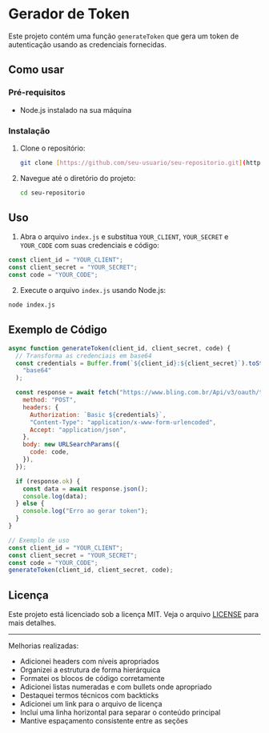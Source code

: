 # Gerador de Token

Este projeto contém uma função `generateToken` que gera um token de autenticação usando as credenciais fornecidas.

## Como usar

### Pré-requisitos

- Node.js instalado na sua máquina

### Instalação

1. Clone o repositório:

   ```bash
   git clone [https://github.com/seu-usuario/seu-repositorio.git](https://github.com/lipefan0/gerar_token_bling_javascript.git)
   ```

2. Navegue até o diretório do projeto:
   ```bash
   cd seu-repositorio
   ```

## Uso

1. Abra o arquivo `index.js` e substitua `YOUR_CLIENT`, `YOUR_SECRET` e `YOUR_CODE` com suas credenciais e código:

```javascript
const client_id = "YOUR_CLIENT";
const client_secret = "YOUR_SECRET";
const code = "YOUR_CODE";
```

2. Execute o arquivo `index.js` usando Node.js:

```bash
node index.js
```

## Exemplo de Código

```javascript
async function generateToken(client_id, client_secret, code) {
  // Transforma as credenciais em base64
  const credentials = Buffer.from(`${client_id}:${client_secret}`).toString(
    "base64"
  );

  const response = await fetch("https://www.bling.com.br/Api/v3/oauth/token", {
    method: "POST",
    headers: {
      Authorization: `Basic ${credentials}`,
      "Content-Type": "application/x-www-form-urlencoded",
      Accept: "application/json",
    },
    body: new URLSearchParams({
      code: code,
    }),
  });

  if (response.ok) {
    const data = await response.json();
    console.log(data);
  } else {
    console.log("Erro ao gerar token");
  }
}

// Exemplo de uso
const client_id = "YOUR_CLIENT";
const client_secret = "YOUR_SECRET";
const code = "YOUR_CODE";
generateToken(client_id, client_secret, code);
```

## Licença

Este projeto está licenciado sob a licença MIT. Veja o arquivo [LICENSE](LICENSE) para mais detalhes.

---

Melhorias realizadas:

- Adicionei headers com níveis apropriados
- Organizei a estrutura de forma hierárquica
- Formatei os blocos de código corretamente
- Adicionei listas numeradas e com bullets onde apropriado
- Destaquei termos técnicos com backticks
- Adicionei um link para o arquivo de licença
- Incluí uma linha horizontal para separar o conteúdo principal
- Mantive espaçamento consistente entre as seções
